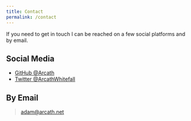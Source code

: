 ```yaml
---
title: Contact
permalink: /contact
---
```

If you need to get in touch I can be reached on a few social platforms and by email.

## Social Media

- [GitHub @Arcath](https://www.github.com/Arcath)
- [Twitter @ArcathWhitefall](https://www.twitter.com/ArcathWhitefall)

## By Email

> adam@arcath.net

